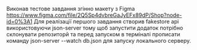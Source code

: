 Виконав тестове завдання згінно макету з Figma https://www.figma.com/file/2Q5Sp4dvbreGaJyEFx89dP/Shop?node-id=0%3A1
Для реалізації першого завдання створив fakestore api використовуючи json-server тому щоб запустити додаток потрібно склонувати репозиторй та перед запуском
в терміналі прописати команду json-server --watch db.json для запуску локального серверу.
